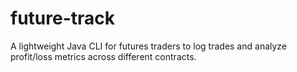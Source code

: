 # future-track
A lightweight Java CLI for futures traders to log trades and analyze profit/loss metrics across different contracts.
